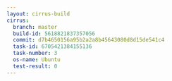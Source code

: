 ```yaml
---
layout: cirrus-build
cirrus:
  branch: master
  build-id: 5618821837357056
  commit: d7b4650156a95b2a2a8b45643080d8d15de541c4
  task-id: 6705421384155136
  task-number: 3
  os-name: Ubuntu
  test-result: 0
---
```

